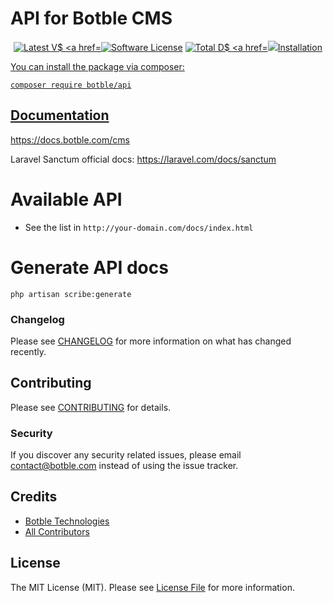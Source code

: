 # API for Botble CMS

<p align="center">
    <a href="https://packagist.org/packages/botble/api"><img src="https://img.shields.io/packagist/v/botble/api.svg?style=flat-square" alt="Latest V$
    <a href="/LICENSE"><img src="https://img.shields.io/badge/license-MIT-brightgreen.svg?style=flat-square" alt="Software License"></a>
    <a href="https://packagist.org/packages/botble/api"><img src="https://img.shields.io/packagist/dt/botble/api.svg?style=flat-square" alt="Total D$
    <a href="https://codeclimate.com/github/botble/api/maintainability"><img src="https://api.codeclimate.com/v1/badges/a6e4612307e3b3bf8252/maintainabil$
</p>

## Installation

You can install the package via composer:

```shell
composer require botble/api
```

## Documentation

https://docs.botble.com/cms

Laravel Sanctum official docs: https://laravel.com/docs/sanctum

# Available API

- See the list in `http://your-domain.com/docs/index.html`

# Generate API docs
```shell
php artisan scribe:generate
```

### Changelog

Please see [CHANGELOG](CHANGELOG.md) for more information on what has changed recently.

## Contributing

Please see [CONTRIBUTING](CONTRIBUTING.md) for details.

### Security

If you discover any security related issues, please email contact@botble.com instead of using the issue tracker.

## Credits

- [Botble Technologies](https://github.com/botble)
- [All Contributors](../../contributors)

## License

The MIT License (MIT). Please see [License File](LICENSE) for more information.

